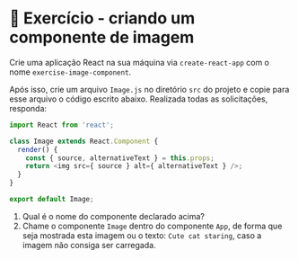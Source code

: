 # 🚀 Exercício - criando um componente de imagem

Crie uma aplicação React na sua máquina via `create-react-app` com o nome `exercise-image-component`.

Após isso, crie um arquivo `Image.js` no diretório `src` do projeto e copie para esse arquivo o código escrito abaixo. Realizada todas as solicitações, responda:

``` JavaScript
import React from 'react';

class Image extends React.Component {
  render() {
    const { source, alternativeText } = this.props;
    return <img src={ source } alt={ alternativeText } />;
  }
}

export default Image;
```

1. Qual é o nome do componente declarado acima?
2. Chame o componente `Image` dentro do componente `App`, de forma que seja mostrada esta imagem ou o texto: `Cute cat staring`, caso a imagem não consiga ser carregada.